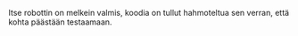 Itse robottin on melkein valmis, koodia on tullut hahmoteltua sen verran, että kohta päästään testaamaan.

